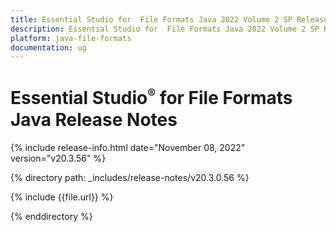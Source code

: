 ```yaml
---
title: Essential Studio for  File Formats Java 2022 Volume 2 SP Release Release Notes   
description: Essential Studio for  File Formats Java 2022 Volume 2 SP Release Release Notes  
platform: java-file-formats
documentation: ug
---
```


# Essential Studio<sup style="font-size:70%">&reg;</sup> for  File Formats Java Release Notes  

{% include release-info.html date="November 08, 2022"  version="v20.3.56" %} 

{% directory path: _includes/release-notes/v20.3.0.56 %}

{% include {{file.url}} %}

{% enddirectory %}
